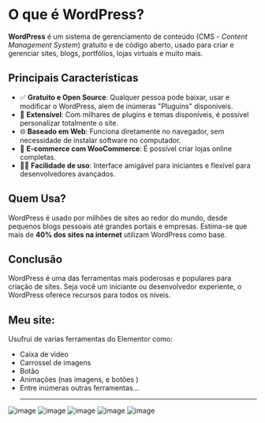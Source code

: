 # O que é WordPress?

**WordPress** é um sistema de gerenciamento de conteúdo (CMS - *Content Management System*) gratuito e de código aberto, usado para criar e gerenciar sites, blogs, portfólios, lojas virtuais e muito mais.

## Principais Características

- ✅ **Gratuito e Open Source**: Qualquer pessoa pode baixar, usar e modificar o WordPress, alem de inúmeras "Pluguins" disponiveis.
- 🧩 **Extensível**: Com milhares de plugins e temas disponíveis, é possível personalizar totalmente o site.
- 🌐 **Baseado em Web**: Funciona diretamente no navegador, sem necessidade de instalar software no computador.
- 🛒 **E-commerce com WooCommerce**: É possível criar lojas online completas.
- 🧑‍💻 **Facilidade de uso**: Interface amigável para iniciantes e flexível para desenvolvedores avançados.

## Quem Usa?

WordPress é usado por milhões de sites ao redor do mundo, desde pequenos blogs pessoais até grandes portais e empresas. Estima-se que mais de **40% dos sites na internet** utilizam WordPress como base.

## Conclusão

WordPress é uma das ferramentas mais poderosas e populares para criação de sites. Seja você um iniciante ou desenvolvedor experiente, o WordPress oferece recursos para todos os níveis.

## Meu site:
Usufrui de varias ferramentas do Elementor como:
- Caixa de video
- Carrossel de imagens
- Botão
- Animações (nas imagens, e botões )
- Entre inúmeras outras ferramentas...
  <hr>
![image](https://github.com/user-attachments/assets/135ca5a9-d428-4e9c-8bd3-8472d68a87db)
![image](https://github.com/user-attachments/assets/efdb5753-9966-472b-b54b-0d4ecc1a7cf2)
![image](https://github.com/user-attachments/assets/1c2f923e-1213-4d9d-b761-4d07dc6ad0ee)
![image](https://github.com/user-attachments/assets/9b8db265-f0e5-4431-bf3c-d52a669dd130)
![image](https://github.com/user-attachments/assets/dad72792-20ad-4bb8-ade9-6c89f01a31fa)



